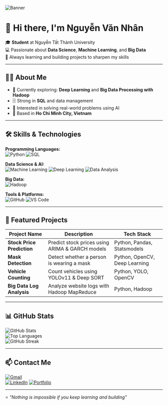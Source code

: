 <!-- Banner -->
![Banner](https://i.imgur.com/qS3l3sP.png) <!-- Thay bằng banner cá nhân nếu muốn -->

# 👋 Hi there, I'm **Nguyễn Văn Nhân**  

🎓 **Student** at Nguyễn Tất Thành University  
💻 Passionate about **Data Science**, **Machine Learning**, and **Big Data**  
🚀 Always learning and building projects to sharpen my skills  

---

## 🧑‍💻 About Me
- 🌱 Currently exploring: **Deep Learning** and **Big Data Processing with Hadoop**
- 🗄️ Strong in **SQL** and data management
- 🧠 Interested in solving real-world problems using AI
- 📍 Based in **Ho Chi Minh City, Vietnam**

---

## 🛠️ Skills & Technologies

**Programming Languages:**  
![Python](https://img.shields.io/badge/Python-3776AB?style=for-the-badge&logo=python&logoColor=white)
![SQL](https://img.shields.io/badge/SQL-003B57?style=for-the-badge&logo=database&logoColor=white)

**Data Science & AI:**  
![Machine Learning](https://img.shields.io/badge/Machine%20Learning-FF6F00?style=for-the-badge&logo=tensorflow&logoColor=white)
![Deep Learning](https://img.shields.io/badge/Deep%20Learning-FF0000?style=for-the-badge&logo=pytorch&logoColor=white)
![Data Analysis](https://img.shields.io/badge/Data%20Analysis-4CAF50?style=for-the-badge&logo=pandas&logoColor=white)

**Big Data:**  
![Hadoop](https://img.shields.io/badge/Hadoop-FFCA28?style=for-the-badge&logo=apache&logoColor=black)

**Tools & Platforms:**  
![GitHub](https://img.shields.io/badge/GitHub-181717?style=for-the-badge&logo=github&logoColor=white)
![VS Code](https://img.shields.io/badge/VS%20Code-007ACC?style=for-the-badge&logo=visualstudiocode&logoColor=white)

---

## 🚀 Featured Projects
| Project Name | Description | Tech Stack |
|--------------|-------------|------------|
| **Stock Price Prediction** | Predict stock prices using ARIMA & GARCH models | Python, Pandas, Statsmodels |
| **Mask Detection** | Detect whether a person is wearing a mask | Python, OpenCV, Deep Learning |
| **Vehicle Counting** | Count vehicles using YOLOv11 & Deep SORT | Python, YOLO, OpenCV |
| **Big Data Log Analysis** | Analyze website logs with Hadoop MapReduce | Python, Hadoop |

---

## 📊 GitHub Stats
![GitHub Stats](https://github-readme-stats.vercel.app/api?username=VanNhan2004&show_icons=true&theme=tokyonight)  
![Top Languages](https://github-readme-stats.vercel.app/api/top-langs/?username=VanNhan2004&layout=compact&theme=tokyonight)  
![GitHub Streak](https://github-readme-streak-stats.herokuapp.com/?user=VanNhan2004&theme=tokyonight)

---

## 📫 Contact Me
[![Gmail](https://img.shields.io/badge/Gmail-D14836?style=for-the-badge&logo=gmail&logoColor=white)](mailto:vannhannguyen1409@gmail.com)  
[![LinkedIn](https://img.shields.io/badge/LinkedIn-0A66C2?style=for-the-badge&logo=linkedin&logoColor=white)](https://linkedin.com) <!-- Thay bằng LinkedIn nếu có -->
[![Portfolio](https://img.shields.io/badge/Portfolio-000000?style=for-the-badge&logo=about.me&logoColor=white)](https://yourportfolio.com) <!-- Thay bằng link website cá nhân nếu có -->

---

⭐ *"Nothing is impossible if you keep learning and building"*  
